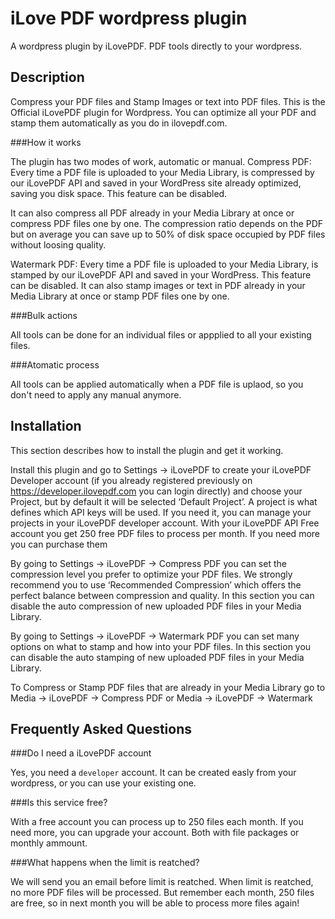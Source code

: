 iLove PDF wordpress plugin
==========================

A wordpress plugin by iLovePDF. PDF tools directly to your wordpress.

Description
-----------

Compress your PDF files and Stamp Images or text into PDF files. This is the Official iLovePDF plugin for Wordpress. You can optimize all your PDF and stamp them automatically as you do in ilovepdf.com.

###How it works

The plugin has two modes of work, automatic or manual.
Compress PDF: Every time a PDF file is uploaded to your Media Library, is compressed by our iLovePDF API and saved in your WordPress site already optimized, saving you disk space. This feature can be disabled. 

It can also compress all PDF already in your Media Library at once or compress PDF files one by one. The compression ratio depends on the PDF but on average you can save up to 50% of disk space occupied by PDF files without loosing quality. 

Watermark PDF: Every time a PDF file is uploaded to your Media Library, is stamped by our iLovePDF API and saved in your WordPress. This feature can be disabled. 
It can also stamp images or text in PDF already in your Media Library at once or stamp PDF files one by one. 


###Bulk actions

All tools can be done for an individual files or appplied to all your existing files.

###Atomatic process

All tools can be applied automatically when a PDF file is uplaod, so you don't need to apply any manual anymore.

Installation
------------

This section describes how to install the plugin and get it working.

Install this plugin and go to Settings -> iLovePDF to create your iLovePDF Developer account (if you already registered previously on https://developer.ilovepdf.com you can login directly) and choose your Project, but by default it will be selected ‘Default Project’. A project is what defines which API keys will be used. If you need it, you can manage your projects in your iLovePDF developer account. With your iLovePDF API Free account you get 250 free PDF files to process per month. If you need more you can purchase them 

By going to Settings -> iLovePDF -> Compress PDF you can set the compression level you prefer to optimize your PDF files. We strongly recommend you to use ‘Recommended Compression’ which offers the perfect balance between compression and quality. In this section you can disable the auto compression of new uploaded PDF files in your Media Library.

By going to Settings -> iLovePDF -> Watermark PDF you can set many options on what to stamp and how into your PDF files. In this section you can disable the auto stamping of new uploaded PDF files in your Media Library.

To Compress or Stamp PDF files that are already in your Media Library go to Media -> iLovePDF -> Compress PDF or Media -> iLovePDF -> Watermark


Frequently Asked Questions
--------------------------

###Do I need a iLovePDF account

Yes, you need a `developer` account. It can be created easly from your wordpress, or you can use your existing one.

###Is this service free?

With a free account you can process up to 250 files each month. If you need more, you can upgrade your account. Both with file packages or monthly ammount.

###What happens when the limit is reatched?

We will send you an email before limit is reatched. When limit is reatched, no more PDF files will be processed. But remember each month, 250 files are free, so in next month you will be able to process more files again!
